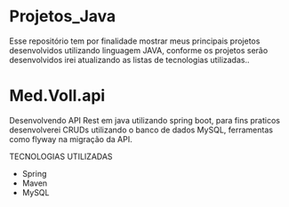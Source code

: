 # Projetos_Java 
Esse repositório tem por finalidade mostrar meus principais projetos desenvolvidos utilizando linguagem JAVA, conforme os projetos serão desenvolvidos irei atualizando as listas de tecnologias utilizadas..

# Med.Voll.api
Desenvolvendo API Rest em java utilizando spring boot, para fins praticos desenvolverei CRUDs utilizando o banco de dados MySQL, ferramentas como flyway na migração da API.

TECNOLOGIAS UTILIZADAS
- Spring
- Maven
- MySQL



